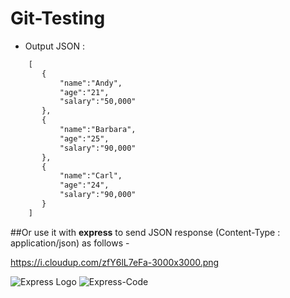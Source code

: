 # Git-Testing
- Output JSON : 
```diff
    [  
       {  
           "name":"Andy",  
           "age":"21",  
           "salary":"50,000"  
       },  
       {  
           "name":"Barbara",  
           "age":"25",  
           "salary":"90,000"  
       },  
       {  
           "name":"Carl",  
           "age":"24",  
           "salary":"90,000"  
       }  
    ]

```

##Or use it with **express** to send JSON response (Content-Type : application/json) as follows -


https://i.cloudup.com/zfY6lL7eFa-3000x3000.png


![Express Logo](https://i.cloudup.com/zfY6lL7eFa-3000x3000.png)
![Express-Code](https://drive.google.com/file/d/1edFLAr4OeBf-rFLqMvg3IBLhj7gO11EB/view?usp=sharing)

